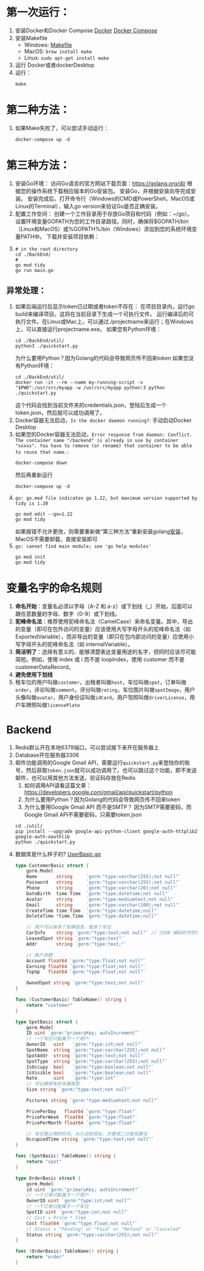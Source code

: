 # 第一次运行：
1. 安装Docker和Docker Compose [Docker](https://docs.docker.com/get-docker/) [Docker Compose](https://docs.docker.com/compose/install/)
2. 安装Makefile
   - Windows: [Makefile](http://gnuwin32.sourceforge.net/packages/make.htm)
   - MacOS: `brew install make`
   - Linux: `sudo apt-get install make`
3. 运行 Docker或者dockerDesktop
4. 运行：
   ```shell
   make
   ```
# 第二种方法：
1. 如果Make失败了，可以尝试手动运行：
   ```shell
   docker-compose up -d
   ```
   
# 第三种方法：
1. 安装Go环境：
   访问Go语言的官方网站下载页面：https://golang.org/dl/
   根据您的操作系统下载相应版本的Go安装包。
   安装Go，并根据安装向导完成安装。
   安装完成后，打开命令行（Windows的CMD或PowerShell，MacOS或Linux的Terminal），输入go version来验证Go是否正确安装。
2. 配置工作空间：
   创建一个工作目录用于存放Go项目和代码（例如：~/go）。
   设置环境变量GOPATH为您的工作目录路径。同时，确保将$GOPATH/bin（Linux和MacOS）或%GOPATH%/bin（Windows）添加到您的系统环境变量PATH中。
   下载并安装项目依赖：
3. ```shell
   # in the root directory
   cd ./BackEnd/
   # 
   go mod tidy 
   go run main.go
   ```

## 异常处理：
1. 如果后端运行后显示token已过期或者token不存在：
在项目目录内，运行go build来编译项目。这将在当前目录下生成一个可执行文件。
运行编译后的可执行文件。在Linux或Mac上，可以通过./projectname来运行；在Windows上，可以直接运行projectname.exe。
如果您有Python环境：
   ```shell
   cd ./BackEnd/util/
   python3 ./quickstart.py
   ```
   为什么要用Python？因为Golang的代码会导致网页传不回来token
   如果您没有Python环境：
   ```shell
   cd ./BackEnd/util/
   docker run -it --rm --name my-running-script -v "$PWD":/usr/src/myapp -w /usr/src/myapp python:3 python ./quickstart.py
   ```
   这个代码会找到当前文件夹的credentials.json，登陆后生成一个token.json，然后就可以成功调用了。
2. Docker容器无法启动，`Is the docker daemon running?`:
   手动启动Docker Desktop
3. 如果您的Docker容器无法启动，`Error response from daemon: Conflict. The container name "/backend" is already in use by container "xxxxx". You have to remove (or rename) that container to be able to reuse that name.`:
   ```shell
   docker-compose down
   ```
   然后再重新运行
   ```shell
   docker-compose up -d
   ```
4. `go: go.mod file indicates go 1.22, but maximum version supported by tidy is 1.20`
    ```shell
    go mod edit --go=1.22
    go mod tidy
    ```
   如果报错不允许更改，则需要重新做“第三种方法”重新安装golang[安装](https://go.dev/dl/)，MacOS不需要卸载，直接安装即可
5. `go: cannot find main module; see 'go help modules'`
    ```shell
    go mod init
    go mod tidy
    ```


# 变量名字的命名规则
1. **命名开始**：变量名必须以字母（A-Z 和 a-z）或下划线（_）开始，后面可以跟任意数量的字母、数字（0-9）或下划线。
2. **驼峰命名法**：推荐使用驼峰命名法（CamelCase）来命名变量。其中，导出的变量（即可在包外访问的变量）应该使用大写字母开头的驼峰命名法（如 ExportedVariable），而非导出的变量（即只在包内部访问的变量）应使用小写字母开头的驼峰命名法（如 internalVariable）。
3. **简洁明了**：选择有意义的、能够清楚表达变量用途的名字，但同时应该尽可能简短。例如，使用 index 或 i 而不是 loopIndex，使用 customer 而不是 customerDataRecord。
4. **避免使用下划线**
5. 租车位的用户叫做`customer`，出租者叫做`host`，车位叫做`spot`，订单叫做`order`，评论叫做`comment`，评分叫做`rating`，车位图片叫做`spotImage`，用户头像叫做`avatar`，用户身份证叫做`idCard`，用户驾照叫做`driverLicense`，用户车牌照叫做`licensePlate`

# Backend
1. Redis默认开在本地6379端口，可以尝试接下来开在服务器上
2. Database开在服务器3306
3. 邮件功能调用的Google Gmail API，需要运行`quickstart.py`来登陆你的账号，然后获取`token.json`就可以成功调用了。也可以跳过这个功能，即不发送邮件，也可以用其他方法发送，验证码存放在Redis
    1. 如何调用API请看这篇文章：https://developers.google.com/gmail/api/quickstart/python
    2. 为什么要用Python？因为Golang的代码会导致网页传不回来token
    3. 为什么要用Google Gmail API 而不是SMTP？ 因为SMTP需要密码，而Google Gmail API不需要密码，只需要token.json
    ```shell
    cd ./util/
    pip install --upgrade google-api-python-client google-auth-httplib2 google-auth-oauthlib
    python ./quickstart.py
    ```
4. 数据库是什么样子的? [UserBasic.go](BackEnd%2FModels%2FUserBasic.go)
   ```go
   type CustomerBasic struct {
       gorm.Model
       Name       string     `gorm:"type:varchar(255);not null"`
       Password   string     `gorm:"type:varchar(255);not null"`
       Phone      string     `gorm:"type:varchar(20);not null"`
       DateBirth  time.Time  `gorm:"type:datetime;not null"`
       Avatar     string     `gorm:"type:mediumtext;not null"`
       Email      string     `gorm:"type:varchar(100);not null"`
       CreateTime time.Time  `gorm:"type:datetime;null"`
       DeleteTime *time.Time `gorm:"type:datetime;null"`
   
       // 用户可以有多个车辆信息，租多个车位
       CarInfo    string `gorm:"type:text;not null"` // JSON 编码的字符串
       LeasedSpot string `gorm:"type:text"`
       Addr       string `gorm:"type:text;"`
   
       // 账户余额
       Account float64 `gorm:"type:float;not null"`
       Earning float64 `gorm:"type:float;not null"`
       TopUp   float64 `gorm:"type:float;not null"`
   
       OwnedSpot string `gorm:"type:text;not null"`
   }
   
   func (CustomerBasic) TableName() string {
       return "customer"
   }
   
   type SpotBasic struct {
       gorm.Model
       ID uint `gorm:"primaryKey; autoIncrement"`
       // 一个车位只能属于一个用户
       OwnerID   uint   `gorm:"type:int;not null"`
       SpotName  string `gorm:"type:varchar(255);not null"`
       SpotAddr  string `gorm:"type:text;not null"`
       SpotType  string `gorm:"type:varchar(255);not null"`
       IsOccupy  bool   `gorm:"type:boolean;not null"`
       IsVisible bool   `gorm:"type:boolean;not null"`
       Rate      uint   `gorm:"type:int"`
       // 可以被停车的车辆类型
       Size string `gorm:"type:text;not null"`
   
       Pictures string `gorm:"type:mediumtext;not null"`
   
       PricePerDay   float64 `gorm:"type:float"`
       PricePerWeek  float64 `gorm:"type:float"`
       PricePerMonth float64 `gorm:"type:float"`
   
       // 车位被占用的时间，从久远到现在，方便用二分查找算法
       OccupiedTime string `gorm:"type:text;not null"`
   }
   
   func (SpotBasic) TableName() string {
       return "spot"
   }
   
   type OrderBasic struct {
       gorm.Model
       id uint `gorm:"primaryKey; autoIncrement"`
       // 一个订单只能属于一个用户
       OwnerID uint `gorm:"type:int;not null"`
       // 一个订单只能属于一个车位
       SpotID uint `gorm:"type:int;not null"`
       // Cost = Price * Time
       Cost float64 `gorm:"type:float;not null"`
       // Status = "Pending" or "Paid" or "Refund" or "Canceled"
       Status string `gorm:"type:varchar(255);not null"`
   }
   
   func (OrderBasic) TableName() string {
       return "order"
   }
   ```

